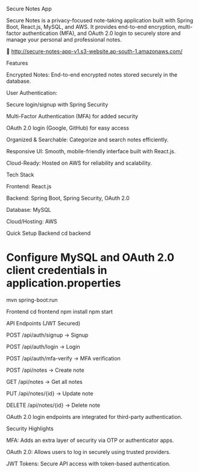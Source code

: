 Secure Notes App

Secure Notes is a privacy-focused note-taking application built with Spring Boot, React.js, MySQL, and AWS. It provides end-to-end encryption, multi-factor authentication (MFA), and OAuth 2.0 login to securely store and manage your personal and professional notes.

🔗 http://secure-notes-app-v1.s3-website.ap-south-1.amazonaws.com/

Features

Encrypted Notes: End-to-end encrypted notes stored securely in the database.

User Authentication:

Secure login/signup with Spring Security

Multi-Factor Authentication (MFA) for added security

OAuth 2.0 login (Google, GitHub) for easy access

Organized & Searchable: Categorize and search notes efficiently.

Responsive UI: Smooth, mobile-friendly interface built with React.js.

Cloud-Ready: Hosted on AWS for reliability and scalability.

Tech Stack

Frontend: React.js

Backend: Spring Boot, Spring Security, OAuth 2.0

Database: MySQL

Cloud/Hosting: AWS

Quick Setup
Backend
cd backend
# Configure MySQL and OAuth 2.0 client credentials in application.properties
mvn spring-boot:run

Frontend
cd frontend
npm install
npm start

API Endpoints (JWT Secured)

POST /api/auth/signup → Signup

POST /api/auth/login → Login

POST /api/auth/mfa-verify → MFA verification

POST /api/notes → Create note

GET /api/notes → Get all notes

PUT /api/notes/{id} → Update note

DELETE /api/notes/{id} → Delete note

OAuth 2.0 login endpoints are integrated for third-party authentication.

Security Highlights

MFA: Adds an extra layer of security via OTP or authenticator apps.

OAuth 2.0: Allows users to log in securely using trusted providers.

JWT Tokens: Secure API access with token-based authentication.
